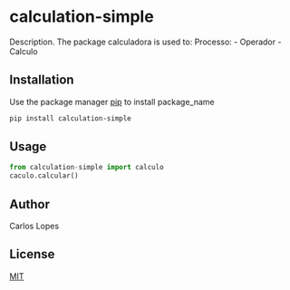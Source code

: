 # calculation-simple

Description. 
The package calculadora is used to:
	Processo:
        - Operador
		- Calculo
        

## Installation

Use the package manager [pip](https://pip.pypa.io/en/stable/) to install package_name

```bash
pip install calculation-simple
```

## Usage

```python
from calculation-simple import calculo
caculo.calcular()
```

## Author
Carlos Lopes

## License
[MIT](https://choosealicense.com/licenses/mit/)